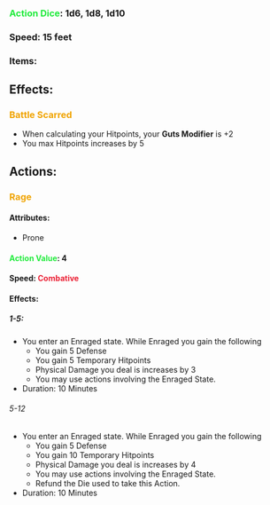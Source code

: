 ### <span style="font-weight:bold;color:rgb(33, 235, 60)">Action Dice</span>: 1d6, 1d8, 1d10
### Speed: 15 feet
### Items:
## Effects:

### <span style="font-weight:bold;color:rgb(240, 164, 0)">Battle Scarred</span>
- When calculating your Hitpoints, your **Guts Modifier** is +2
- You max Hitpoints increases by 5
## Actions:
### <span style="font-weight:bold;color:rgb(240, 164, 0)">Rage</span>
#### Attributes:
- Prone
#### <span style="font-weight:bold;color:rgb(33, 235, 60)">Action Value</span>: 4
#### Speed: <span style="font-weight:bold; color:rgb(235, 33, 53)">Combative</span>
#### Effects:
##### 1-5: 
- You enter an Enraged state. While Enraged you gain the following
	- You gain 5 Defense
	- You gain 5 Temporary Hitpoints
	- Physical Damage you deal is increases by 3
	- You may use actions involving the Enraged State.
- Duration: 10 Minutes
###### 5-12
- You enter an Enraged state. While Enraged you gain the following
	- You gain 5 Defense
	- You gain 10 Temporary Hitpoints
	- Physical Damage you deal is increases by 4
	- You may use actions involving the Enraged State.
	- Refund the Die used to take this Action.
- Duration: 10 Minutes



